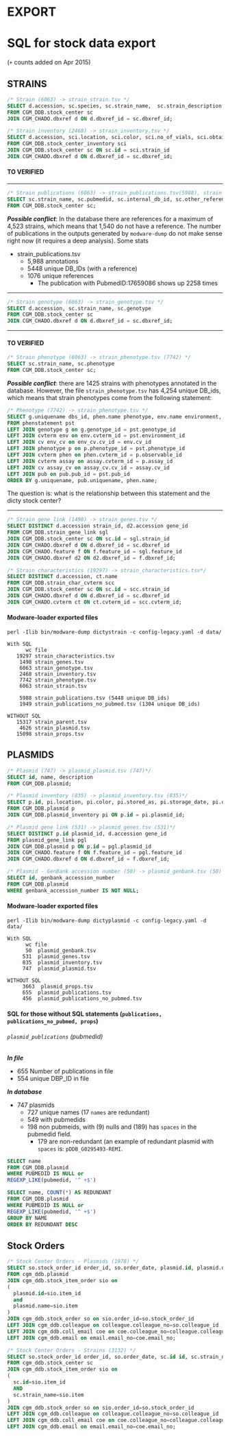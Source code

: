 EXPORT
===

# SQL for stock data export
(`+` counts added on Apr 2015)

## STRAINS
```sql
/* Strain (6063) -> strain_strain.tsv */
SELECT d.accession, sc.species, sc.strain_name,  sc.strain_description
FROM CGM_DDB.stock_center sc
JOIN CGM_CHADO.dbxref d ON d.dbxref_id = sc.dbxref_id;
```
```sql
/* Strain inventory (2468) -> strain_inventory.tsv */
SELECT d.accession, sci.location, sci.color, sci.no_of_vials, sci.obtained_as, sci.stored_as, sci.storage_date, sci.storage_comments private_comment, sci.other_comments_and_feedback public_comment
FROM CGM_DDB.stock_center_inventory sci
JOIN CGM_DDB.stock_center sc ON sc.id = sci.strain_id
JOIN CGM_CHADO.dbxref d ON d.dbxref_id = sc.dbxref_id;
```

#### TO VERIFIED
---
```sql
/* Strain publications (6063) -> strain_publications.tsv(5988), strain_publications_no_pubmed.tsv(1949) */
SELECT sc.strain_name, sc.pubmedid, sc.internal_db_id, sc.other_references
FROM CGM_DDB.stock_center sc;
```
***Possible conflict***: In the database there are references for a maximum of 4,523 strains, which means that 1,540 do not have a reference. The number of publications in the outputs generated by `modware-dump` do not make sense right now (it requires a deep analysis). Some stats
- strain_publications.tsv
  + 5,988 annotations
  + 5448 unique DB_IDs (with a reference)
  + 1076 unique references
    * The publication with PubmedID:17659086 shows up 2258 times
    
---

```sql
/* Strain genotype (6063) -> strain_genotype.tsv */
SELECT d.accession, sc.strain_name, sc.genotype
FROM CGM_DDB.stock_center sc
JOIN CGM_CHADO.dbxref d ON d.dbxref_id = sc.dbxref_id;
```

---

#### TO VERIFIED
```sql
/* Strain phenotype (6063) -> strain_phenotype.tsv (7742) */
SELECT sc.strain_name, sc.phenotype
FROM CGM_DDB.stock_center sc;
```

***Possible conflict***: there are 1425 strains with phenotypes annotated in the database. However, the file `strain_phenotype.tsv` has 4,254 unique DB_ids, which means that strain phenotypes come from the following statement: 

```sql
/* Phenotype (7742) -> strain_phenotype.tsv */
SELECT g.uniquename dbs_id, phen.name phenotype, env.name environment, assay.name assay, pub.uniquename pmid, p.value phenotype_note
FROM phenstatement pst
LEFT JOIN genotype g on g.genotype_id = pst.genotype_id
LEFT JOIN cvterm env on env.cvterm_id = pst.environment_id
LEFT JOIN cv env_cv on env_cv.cv_id = env.cv_id
LEFT JOIN phenotype p on p.phenotype_id = pst.phenotype_id
LEFT JOIN cvterm phen on phen.cvterm_id = p.observable_id
LEFT JOIN cvterm assay on assay.cvterm_id = p.assay_id
LEFT JOIN cv assay_cv on assay_cv.cv_id = assay.cv_id
LEFT JOIN pub on pub.pub_id = pst.pub_id
ORDER BY g.uniquename, pub.uniquename, phen.name;
```

The question is: what is the relationship between this statement and the dicty stock center?

---

```sql
/* Strain gene link (1498) -> strain_genes.tsv */
SELECT DISTINCT d.accession strain_id, d2.accession gene_id
FROM CGM_DDB.strain_gene_link sgl
JOIN CGM_DDB.stock_center sc ON sc.id = sgl.strain_id
JOIN CGM_CHADO.dbxref d ON d.dbxref_id = sc.dbxref_id
JOIN CGM_CHADO.feature f ON f.feature_id = sgl.feature_id
JOIN CGM_CHADO.dbxref d2 ON d2.dbxref_id = f.dbxref_id;
```
```sql
/* Strain characteristics (19297) -> strain_characteristics.tsv*/
SELECT DISTINCT d.accession, ct.name
FROM CGM_DDB.strain_char_cvterm scc
JOIN CGM_DDB.stock_center sc ON sc.id = scc.strain_id
JOIN CGM_CHADO.dbxref d ON d.dbxref_id = sc.dbxref_id
JOIN CGM_CHADO.cvterm ct ON ct.cvterm_id = scc.cvterm_id;
```

#### Modware-loader exported files

`perl -Ilib bin/modware-dump dictystrain -c config-legacy.yaml -d data/`

```shell
With SQL
      wc file
   19297 strain_characteristics.tsv
    1498 strain_genes.tsv
    6063 strain_genotype.tsv
    2468 strain_inventory.tsv
    7742 strain_phenotype.tsv
    6063 strain_strain.tsv

    5988 strain_publications.tsv (5448 unique DB_ids)
    1949 strain_publications_no_pubmed.tsv (1304 unique DB_ids)

WITHOUT SQL
   15317 strain_parent.tsv
    4626 strain_plasmid.tsv
   15098 strain_props.tsv
```

## PLASMIDS

```sql
/* Plasmid (747) -> plasmid_plasmid.tsv (747)*/
SELECT id, name, description
FROM CGM_DDB.plasmid;
```
```sql
/* Plasmid inventory (835) -> plasmid_inventory.tsv (835)*/
SELECT p.id, pi.location, pi.color, pi.stored_as, pi.storage_date, pi.other_comments_and_feedback public_comment
FROM CGM_DDB.plasmid p
JOIN CGM_DDB.plasmid_inventory pi ON p.id = pi.plasmid_id;
```
```sql
/* Plasmid gene link (531) -> plasmid_genes.tsv (531)*/
SELECT DISTINCT p.id plasmid_id, d.accession gene_id
FROM plasmid_gene_link pgl
JOIN CGM_DDB.plasmid p ON p.id = pgl.plasmid_id
JOIN CGM_CHADO.feature f ON f.feature_id = pgl.feature_id
JOIN CGM_CHADO.dbxref d ON d.dbxref_id = f.dbxref_id;
```
```sql
/* Plasmid - GenBank accession number (50) -> plasmid_genbank.tsv (50) */
SELECT id, genbank_accession_number
FROM CGM_DDB.plasmid
WHERE genbank_accession_number IS NOT NULL;
```
#### Modware-loader exported files

`perl -Ilib bin/modware-dump dictyplasmid -c config-legacy.yaml -d data/`

```shell
With SQL
      wc file
      50  plasmid_genbank.tsv
     531  plasmid_genes.tsv
     835  plasmid_inventory.tsv
     747  plasmid_plasmid.tsv

WITHOUT SQL
     3663  plasmid_props.tsv
     655  plasmid_publications.tsv
     456  plasmid_publications_no_pubmed.tsv  
```

#### SQL for those without SQL statements (`publications, publications_no_pubmed, props`)

###### `plasmid_publications` (pubmedid)

***In file***
- 655 Number of publications in file
- 554 unique DBP_ID in file

***In database***

- 747 plasmids
  + 727 unique names (17 `names` are redundant)
  + 549 with pubmedids
  + 198 non pubmeids, with (9) nulls and  (189) has `spaces` in the pubmedid field.
    * 179 are non-redundant (an example of redundant plasmid with `spaces` is: `pDDB_G0295493-REMI`.

```sql
SELECT name
FROM CGM_DDB.plasmid
WHERE PUBMEDID IS NULL or
REGEXP_LIKE(pubmedid, '^ +$')
```

```sql
SELECT name, COUNT(*) AS REDUNDANT
FROM CGM_DDB.plasmid
WHERE PUBMEDID IS NULL or
REGEXP_LIKE(pubmedid, '^ +$')
GROUP BY NAME
ORDER BY REDUNDANT DESC
```


## Stock Orders

```sql
/* Stock Center Orders - Plasmids (1978) */
SELECT so.stock_order_id order_id, so.order_date, plasmid.id, plasmid.name, colleague.colleague_no, colleague.first_name, colleague.last_name, email.email
FROM cgm_ddb.plasmid
JOIN cgm_ddb.stock_item_order sio on
(
  plasmid.id=sio.item_id
  and
  plasmid.name=sio.item
)
JOIN cgm_ddb.stock_order so on sio.order_id=so.stock_order_id
LEFT JOIN cgm_ddb.colleague on colleague.colleague_no=so.colleague_id
LEFT JOIN cgm_ddb.coll_email coe on coe.colleague_no=colleague.colleague_no
LEFT JOIN cgm_ddb.email on email.email_no=coe.email_no;
```

```sql
/* Stock Center Orders - Strains (3132) */
SELECT so.stock_order_id order_id, so.order_date, sc.id id, sc.strain_name name, colleague.colleague_no, colleague.first_name, colleague.last_name, email.email
FROM cgm_ddb.stock_center sc
JOIN cgm_ddb.stock_item_order sio on
(
  sc.id=sio.item_id
  AND
  sc.strain_name=sio.item
)
JOIN cgm_ddb.stock_order so on sio.order_id=so.stock_order_id
LEFT JOIN cgm_ddb.colleague on colleague.colleague_no=so.colleague_id
LEFT JOIN cgm_ddb.coll_email coe on coe.colleague_no=colleague.colleague_no
LEFT JOIN cgm_ddb.email on email.email_no=coe.email_no;
```
